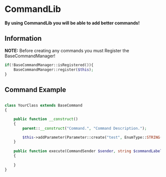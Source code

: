 # CommandLib

**By using CommandLib you will be able to add better commands!**

## Information
**NOTE:** Before creating any commands you must Register the BaseCommandManager!

```php
if(!BaseCommandManager::isRegistered()){
    BaseCommandManager::register($this);
}
```

## Command Example
```php

class YourClass extends BaseCommand
{

    public function __construct()
    {
        parent::__construct("Command.", "Command Description.");

        $this->addParameter(Parameter::create("test", EnumType::STRING(), null, true), 0);
    }
    
    public function execute(CommandSender $sender, string $commandLabel, array $args): void
    {
    
    }
}
```
